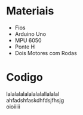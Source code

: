 
<html lang="en-US">

  <head>
    <meta charset='utf-8'>
    <meta http-equiv="X-UA-Compatible" content="chrome=1">
    <meta name="viewport" content="width=device-width,maximum-scale=2">
    <meta name="description" content="Projeto : megazord">

    
   <title>Página do Projeto| balao</title>


  </head>

  <body>




  <p><strong><h1>Materiais</h1></strong></p>

  <ul>
    <li>Fios</li>
    <li>Arduino Uno</li>
    <li>MPU 6050</li>
    <li>Ponte H</li>  
    <li>Dois Motores com Rodas</li>
  
  </ul>

  <p><h1><strong>Codigo</strong></h1>

  lalalalalalalalalallalalal<br>
  ahfadshfaskdhfdsjfhsjg<br>
  oioiiiii<br>

  </p>


  





    
  </body>
</html>


